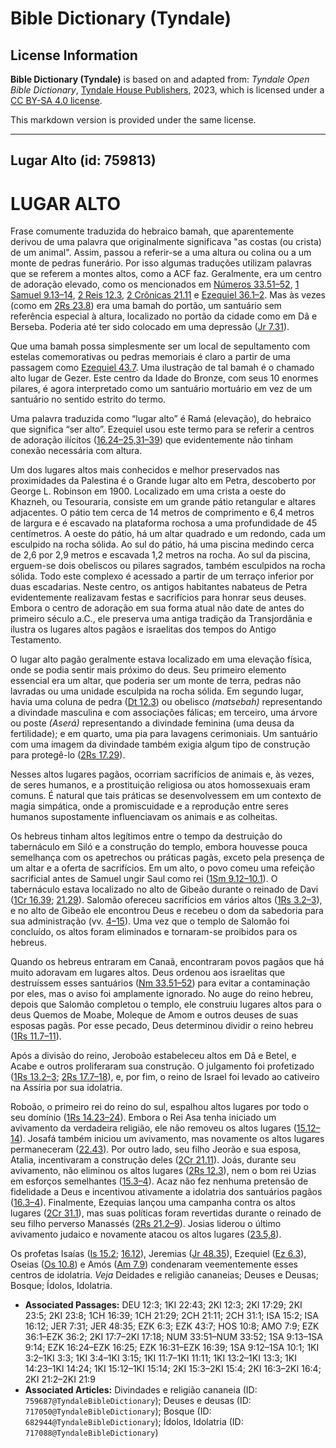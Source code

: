 # Bible Dictionary (Tyndale)

## License Information

**Bible Dictionary (Tyndale)** is based on and adapted from: _Tyndale Open Bible Dictionary_, [Tyndale House Publishers](https://tyndaleopenresources.com/), 2023, which is licensed under a [CC BY-SA 4.0 license](https://creativecommons.org/licenses/by-sa/4.0/legalcode.en).

This markdown version is provided under the same license.



--------------------------------

## Lugar Alto (id: 759813)

LUGAR ALTO
==========

Frase comumente traduzida do hebraico bamah, que aparentemente derivou de uma palavra que originalmente significava "as costas (ou crista) de um animal". Assim, passou a referir\-se a uma altura ou colina ou a um monte de pedras funerário. Por isso algumas traduções utilizam palavras que se referem a montes altos, como a ACF faz. Geralmente, era um centro de adoração elevado, como os mencionados em [Números 33\.51–52](https://ref.ly/Num33:51-Num33:52), [1 Samuel 9\.13–14](https://ref.ly/1Sam9:13-1Sam9:14), [2 Reis 12\.3](https://ref.ly/2Kgs12:3), [2 Crônicas 21\.11](https://ref.ly/2Chr21:11) e [Ezequiel 36\.1–2](https://ref.ly/Ezek36:1-Ezek36:2). Mas às vezes (como em [2Rs 23\.8](https://ref.ly/2Kgs23:8)) era uma bamah do portão, um santuário sem referência especial à altura, localizado no portão da cidade como em Dã e Berseba. Poderia até ter sido colocado em uma depressão ([Jr 7\.31](https://ref.ly/Jer7:31)).

Que uma bamah possa simplesmente ser um local de sepultamento com estelas comemorativas ou pedras memoriais é claro a partir de uma passagem como [Ezequiel 43\.7](https://ref.ly/Ezek43:7). Uma ilustração de tal bamah é o chamado alto lugar de Gezer. Este centro da Idade do Bronze, com seus 10 enormes pilares, é agora interpretado como um santuário mortuário em vez de um santuário no sentido estrito do termo.

Uma palavra traduzida como “lugar alto” é Ramá (elevação), do hebraico que significa “ser alto”. Ezequiel usou este termo para se referir a centros de adoração ilícitos ([16\.24–25,31–39](https://ref.ly/Ezek16:24-Ezek16:25,Ezek16:31-Ezek16:39)) que evidentemente não tinham conexão necessária com altura.

Um dos lugares altos mais conhecidos e melhor preservados nas proximidades da Palestina é o Grande lugar alto em Petra, descoberto por George L. Robinson em 1900\. Localizado em uma crista a oeste do Khazneh, ou Tesouraria, consiste em um grande pátio retangular e altares adjacentes. O pátio tem cerca de 14 metros de comprimento e 6,4 metros de largura e é escavado na plataforma rochosa a uma profundidade de 45 centímetros. A oeste do pátio, há um altar quadrado e um redondo, cada um esculpido na rocha sólida. Ao sul do pátio, há uma piscina medindo cerca de 2,6 por 2,9 metros e escavada 1,2 metros na rocha. Ao sul da piscina, erguem\-se dois obeliscos ou pilares sagrados, também esculpidos na rocha sólida. Todo este complexo é acessado a partir de um terraço inferior por duas escadarias. Neste centro, os antigos habitantes nabateus de Petra evidentemente realizavam festas e sacrifícios para honrar seus deuses. Embora o centro de adoração em sua forma atual não date de antes do primeiro século a.C., ele preserva uma antiga tradição da Transjordânia e ilustra os lugares altos pagãos e israelitas dos tempos do Antigo Testamento.

O lugar alto pagão geralmente estava localizado em uma elevação física, onde se podia sentir mais próximo do deus. Seu primeiro elemento essencial era um altar, que poderia ser um monte de terra, pedras não lavradas ou uma unidade esculpida na rocha sólida. Em segundo lugar, havia uma coluna de pedra ([Dt 12\.3](https://ref.ly/Deut12:3)) ou obelisco *(*matsebah*)* representando a divindade masculina e com associações fálicas; em terceiro, uma árvore ou poste *(*Aserá*)* representando a divindade feminina (uma deusa da fertilidade); e em quarto, uma pia para lavagens cerimoniais. Um santuário com uma imagem da divindade também exigia algum tipo de construção para protegê\-lo ([2Rs 17\.29](https://ref.ly/2Kgs17:29)).

Nesses altos lugares pagãos, ocorriam sacrifícios de animais e, às vezes, de seres humanos, e a prostituição religiosa ou atos homossexuais eram comuns. É natural que tais práticas se desenvolvessem em um contexto de magia simpática, onde a promiscuidade e a reprodução entre seres humanos supostamente influenciavam os animais e as colheitas.

Os hebreus tinham altos legítimos entre o tempo da destruição do tabernáculo em Siló e a construção do templo, embora houvesse pouca semelhança com os apetrechos ou práticas pagãs, exceto pela presença de um altar e a oferta de sacrifícios. Em um alto, o povo comeu uma refeição sacrificial antes de Samuel ungir Saul como rei ([1Sm 9\.12–10\.1](https://ref.ly/1Sam9:12-1Sam10:1)). O tabernáculo estava localizado no alto de Gibeão durante o reinado de Davi ([1Cr 16\.39](https://ref.ly/1Chr16:39); [21\.29](https://ref.ly/1Chr21:29)). Salomão ofereceu sacrifícios em vários altos ([1Rs 3\.2–3](https://ref.ly/1Kgs3:2-1Kgs3:3)), e no alto de Gibeão ele encontrou Deus e recebeu o dom da sabedoria para sua administração (vv. [4–15](https://ref.ly/1Kgs3:4-1Kgs3:15)). Uma vez que o templo de Salomão foi concluído, os altos foram eliminados e tornaram\-se proibidos para os hebreus.

Quando os hebreus entraram em Canaã, encontraram povos pagãos que há muito adoravam em lugares altos. Deus ordenou aos israelitas que destruíssem esses santuários ([Nm 33\.51–52](https://ref.ly/Num33:51-Num33:52)) para evitar a contaminação por eles, mas o aviso foi amplamente ignorado. No auge do reino hebreu, depois que Salomão completou o templo, ele construiu lugares altos para o deus Quemos de Moabe, Moleque de Amom e outros deuses de suas esposas pagãs. Por esse pecado, Deus determinou dividir o reino hebreu ([1Rs 11\.7–11](https://ref.ly/1Kgs11:7-1Kgs11:11)).

Após a divisão do reino, Jeroboão estabeleceu altos em Dã e Betel, e Acabe e outros proliferaram sua construção. O julgamento foi profetizado ([1Rs 13\.2–3](https://ref.ly/1Kgs13:2-1Kgs13:3); [2Rs 17\.7–18](https://ref.ly/2Kgs17:7-2Kgs17:18)), e, por fim, o reino de Israel foi levado ao cativeiro na Assíria por sua idolatria.

Roboão, o primeiro rei do reino do sul, espalhou altos lugares por todo o seu domínio ([1Rs 14\.23–24](https://ref.ly/1Kgs14:23-1Kgs14:24)). Embora o Rei Asa tenha iniciado um avivamento da verdadeira religião, ele não removeu os altos lugares ([15\.12–14](https://ref.ly/1Kgs15:12-1Kgs15:14)). Josafá também iniciou um avivamento, mas novamente os altos lugares permaneceram ([22\.43](https://ref.ly/1Kgs22:43)). Por outro lado, seu filho Jeorão e sua esposa, Atalia, incentivaram a construção deles ([2Cr 21\.11](https://ref.ly/2Chr21:11)). Joás, durante seu avivamento, não eliminou os altos lugares ([2Rs 12\.3](https://ref.ly/2Kgs12:3)), nem o bom rei Uzias em esforços semelhantes ([15\.3–4](https://ref.ly/2Kgs15:3-2Kgs15:4)). Acaz não fez nenhuma pretensão de fidelidade a Deus e incentivou ativamente a idolatria dos santuários pagãos ([16\.3–4](https://ref.ly/2Kgs16:3-2Kgs16:4)). Finalmente, Ezequias lançou uma campanha contra os altos lugares ([2Cr 31\.1](https://ref.ly/2Chr31:1)), mas suas políticas foram revertidas durante o reinado de seu filho perverso Manassés ([2Rs 21\.2–9](https://ref.ly/2Kgs21:2-2Kgs21:9)). Josias liderou o último avivamento judaico e novamente atacou os altos lugares ([23\.5,8](https://ref.ly/2Kgs23:5,2Kgs23:8)).

Os profetas Isaías ([Is 15\.2](https://ref.ly/Isa15:2); [16\.12](https://ref.ly/Isa16:12)), Jeremias ([Jr 48\.35](https://ref.ly/Jer48:35)), Ezequiel ([Ez 6\.3](https://ref.ly/Ezek6:3)), Oseias ([Os 10\.8](https://ref.ly/Hos10:8)) e Amós ([Am 7\.9](https://ref.ly/Amos7:9)) condenaram veementemente esses centros de idolatria. *Veja* Deidades e religião cananeias; Deuses e Deusas; Bosque; Ídolos, Idolatria.

* **Associated Passages:** DEU 12:3; 1KI 22:43; 2KI 12:3; 2KI 17:29; 2KI 23:5; 2KI 23:8; 1CH 16:39; 1CH 21:29; 2CH 21:11; 2CH 31:1; ISA 15:2; ISA 16:12; JER 7:31; JER 48:35; EZK 6:3; EZK 43:7; HOS 10:8; AMO 7:9; EZK 36:1–EZK 36:2; 2KI 17:7–2KI 17:18; NUM 33:51–NUM 33:52; 1SA 9:13–1SA 9:14; EZK 16:24–EZK 16:25; EZK 16:31–EZK 16:39; 1SA 9:12–1SA 10:1; 1KI 3:2–1KI 3:3; 1KI 3:4–1KI 3:15; 1KI 11:7–1KI 11:11; 1KI 13:2–1KI 13:3; 1KI 14:23–1KI 14:24; 1KI 15:12–1KI 15:14; 2KI 15:3–2KI 15:4; 2KI 16:3–2KI 16:4; 2KI 21:2–2KI 21:9
* **Associated Articles:** Divindades e religião cananeia (ID: `759687@TyndaleBibleDictionary`); Deuses e deusas (ID: `717050@TyndaleBibleDictionary`); Bosque (ID: `682944@TyndaleBibleDictionary`); Ídolos, Idolatria (ID: `717088@TyndaleBibleDictionary`)

